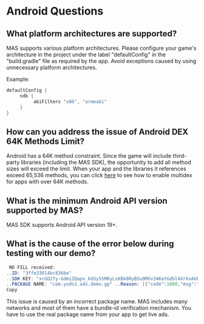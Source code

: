 # Android Questions 

## What platform architectures are supported?

MAS supports various platform architectures. Please configure your game's architecture in the project under the label "defaultConfig" in the "build.gradle" file as required by the app. Avoid exceptions caused by using unnecessary platform architectures.

Example:

```groovy
defaultConfig { 
     ndk { 
          abiFilters "x86", "armeabi" 
     } 
}
```

## How can you address the issue of Android DEX 64K Methods Limit?

Android has a 64K method constraint. Since the game will include third-party libraries (including the MAS SDK), the opportunity to add all method sizes will exceed the limit. When your app and the libraries it references exceed 65,536 methods, you can click [here](https://developer.android.com/studio/build/multidex) to see how to enable multidex for apps with over 64K methods.

## What is the minimum Android API version supported by MAS?

MAS SDK supports Android API version 19+.

## What is the cause of the error below during testing with our demo?

```java
 NO FILL received: 
..ID: "3ffe33014bc836be" 
..SDK KEY: "xcGD2fy-GdmiZQapx_kUSy5SMKyLoXBk8RyB5u9MVv34KetGdbl4XrXvAUFy0Qg9scKyVTI0NM4i_yzdXih4XE" 
..PACKAGE NAME: "com.yodo1.ads.demo.gp" ..Reason: [{"code":1008,"msg":"Ad unit info must include the adunit ID - please double-check that your package name \/ bundle id matches the one defined in the MAX Ad Unit ID being used"},{"code":1009,"msg":"Ad unit info must include the ad format - please double-check that your package name / bundle id matches the one defined in the MAX Ad Unit ID being used"}]
Copy
```

This issue is caused by an incorrect package name. MAS includes many networks and most of them have a bundle-id verification mechanism. You have to use the real package name from your app to get live ads.




